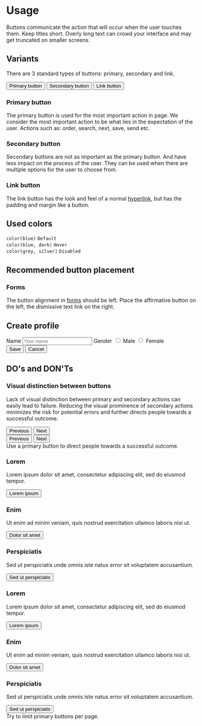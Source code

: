 # Usage
Buttons communicate the action that will occur when the user touches them. Keep titles short. Overly long text can crowd your interface and may get truncated on smaller screens.

## Variants
There are 3 standard types of buttons: primary, secondary and link.

<div class="code-example">
  <div class="button-group">
    <button class="button">Primary button</button>
    <button class="button button--secondary">Secondary button</button>
    <button class="button button--link">Link button</button>
  </div>
</div>

### Primary button
The primary button is used for the most important action in page. We consider the most important action to be what lies in the expectation of the user. Actions such as: order, search, next, save, send etc. 

### Secondary button
Secondary buttons are not as important as the primary button. And have less impact on the process of the user. They can be used when there are multiple options for the user to choose from. 

### Link button
The link button has the look and feel of a normal [hyperlink](/component/hyperlink), but has the padding and margin like a button.

## Used colors
<div class="example-color">
  <div class="example-color__blue-default"><code>color(blue)</code> <code>Default</code></div>
  <div class="example-color__blue-dark"><code>color(blue, dark)</code> <code>Hover</code></div>
  <div class="example-color__grey-silver"><code>color(grey, silver)</code> <code>Disabled</code></div>
</div>

## Recommended button placement
### Forms 
The button alignment in [forms](/component/input) should be left. Place the affirmative button on the left, the dismissive text link on the right.

<div class="card display-table">
  <div class="card__header">
    <h2 class="card__title">Create profile</h2>
  </div>
  <div class="card__body">
    <label class="label">Name</label>
    <input class="input" type="text" placeholder="Your name" />
    <label class="label">Gender</label>
    <label class="label-for">
      <input class="input" type="radio" /> Male
    </label>
    <label class="label-for">
      <input class="input" type="radio" /> Female
    </label>
  </div>
  <div class="card__footer">
    <button class="button">Save</button>
    <button class="button button--link">Cancel</button>
  </div>
</div>

## DO's and DON'Ts
### Visual distinction between buttons
Lack of visual distinction between primary and secondary actions can easily lead to failure. Reducing the visual prominence of secondary actions minimizes the risk for potential errors and further directs people towards a successful outcome.

<div class="dos-donts">
  <div class="dos-donts__do">
    <div class="button-group">
      <button class="button button--secondary">Previous</button>
      <button class="button">Next</button>
    </div>
  </div>
  <div class="dos-donts__dont">
    <div class="button-group">
      <button class="button">Previous</button>
      <button class="button">Next</button> 
    </div> 
  </div>  
  <div class="dos-donts__description">
    Use a primary button to direct people towards a successful outcome. 
  </div>
</div>

<div class="dos-donts">
  <div class="dos-donts__do">
    <h3>Lorem</h3>
    <p>Lorem ipsum dolor sit amet, consectetur adipiscing elit, sed do eiusmod tempor.</p>
    <button class="button button--fluid margin-bottom-3">Lorem ipsum</button>
    <h3>Enim</h3>
    <p>Ut enim ad minim veniam, quis nostrud exercitation ullamco laboris nisi ut.</p>
    <button class="button button--secondary button--fluid margin-bottom-3">Dolor sit amet</button>
    <h3>Perspiciatis</h3>
    <p>Sed ut perspiciatis unde omnis iste natus error sit voluptatem accusantium.</p>
    <button class="button button--secondary button--fluid">Sed ut perspiciatis</button>
  </div>
  <div class="dos-donts__dont">
    <h3>Lorem</h3>
    <p>Lorem ipsum dolor sit amet, consectetur adipiscing elit, sed do eiusmod tempor.</p>
    <button class="button button--fluid margin-bottom-3">Lorem ipsum</button>
    <h3>Enim</h3>
    <p>Ut enim ad minim veniam, quis nostrud exercitation ullamco laboris nisi ut.</p>
    <button class="button button--fluid margin-bottom-3">Dolor sit amet</button>
    <h3>Perspiciatis</h3>
    <p>Sed ut perspiciatis unde omnis iste natus error sit voluptatem accusantium.</p>
    <button class="button button--secondary button--fluid">Sed ut perspiciatis</button>
  </div>  
  <div class="dos-donts__description">
    Try to limit primary buttons per page.
  </div>
  </div>
</div>
